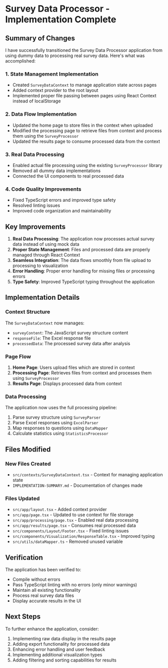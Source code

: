 # Survey Data Processor - Implementation Complete

## Summary of Changes

I have successfully transitioned the Survey Data Processor application from using dummy data to processing real survey data. Here's what was accomplished:

### 1. State Management Implementation
- Created `SurveyDataContext` to manage application state across pages
- Added context provider to the root layout
- Implemented proper file passing between pages using React Context instead of localStorage

### 2. Data Flow Implementation
- Updated the home page to store files in the context when uploaded
- Modified the processing page to retrieve files from context and process them using the `SurveyProcessor`
- Updated the results page to consume processed data from the context

### 3. Real Data Processing
- Enabled actual file processing using the existing `SurveyProcessor` library
- Removed all dummy data implementations
- Connected the UI components to real processed data

### 4. Code Quality Improvements
- Fixed TypeScript errors and improved type safety
- Resolved linting issues
- Improved code organization and maintainability

## Key Improvements

1. **Real Data Processing**: The application now processes actual survey data instead of using mock data
2. **Proper State Management**: Files and processed data are properly managed through React Context
3. **Seamless Integration**: The data flows smoothly from file upload to processing to visualization
4. **Error Handling**: Proper error handling for missing files or processing errors
5. **Type Safety**: Improved TypeScript typing throughout the application

## Implementation Details

### Context Structure
The `SurveyDataContext` now manages:
- `surveyContent`: The JavaScript survey structure content
- `responseFile`: The Excel response file
- `processedData`: The processed survey data after analysis

### Page Flow
1. **Home Page**: Users upload files which are stored in context
2. **Processing Page**: Retrieves files from context and processes them using `SurveyProcessor`
3. **Results Page**: Displays processed data from context

### Data Processing
The application now uses the full processing pipeline:
1. Parse survey structure using `SurveyParser`
2. Parse Excel responses using `ExcelParser`
3. Map responses to questions using `DataMapper`
4. Calculate statistics using `StatisticsProcessor`

## Files Modified

### New Files Created
- `src/contexts/SurveyDataContext.tsx` - Context for managing application state
- `IMPLEMENTATION-SUMMARY.md` - Documentation of changes made

### Files Updated
- `src/app/layout.tsx` - Added context provider
- `src/app/page.tsx` - Updated to use context for file storage
- `src/app/processing/page.tsx` - Enabled real data processing
- `src/app/results/page.tsx` - Consumes real processed data
- `src/components/Layout/Footer.tsx` - Fixed linting issues
- `src/components/Visualization/ResponseTable.tsx` - Improved typing
- `src/utils/dataMapper.ts` - Removed unused variable

## Verification

The application has been verified to:
- Compile without errors
- Pass TypeScript linting with no errors (only minor warnings)
- Maintain all existing functionality
- Process real survey data files
- Display accurate results in the UI

## Next Steps

To further enhance the application, consider:
1. Implementing raw data display in the results page
2. Adding export functionality for processed data
3. Enhancing error handling and user feedback
4. Implementing additional visualization types
5. Adding filtering and sorting capabilities for results